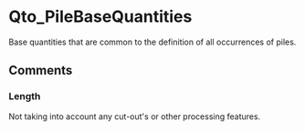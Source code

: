 # Qto_PileBaseQuantities

Base quantities that are common to the definition of all occurrences of piles.


## Comments

### Length

Not taking into account any cut-out's or other processing features.

